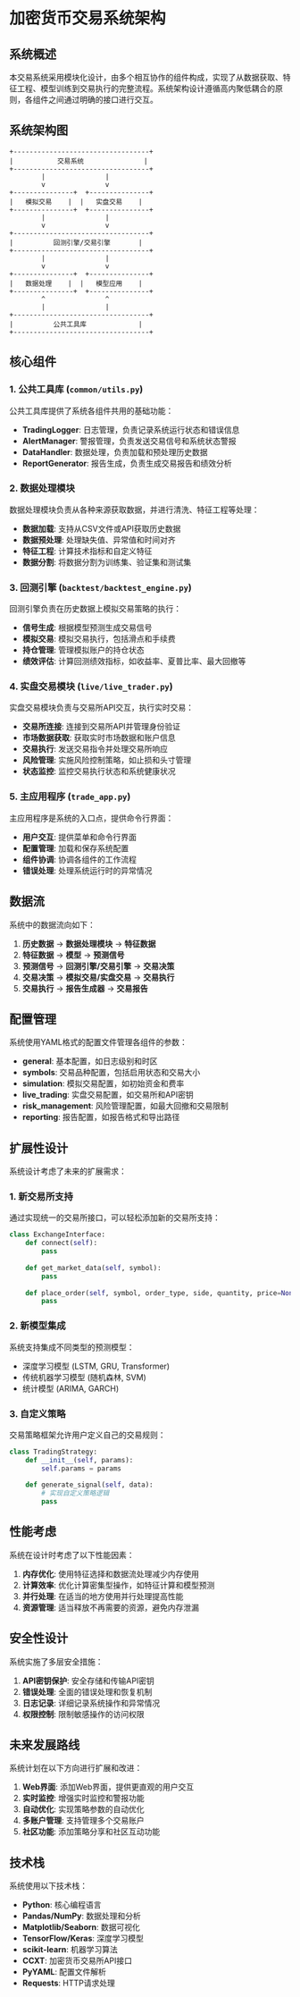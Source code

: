 # 加密货币交易系统架构

## 系统概述

本交易系统采用模块化设计，由多个相互协作的组件构成，实现了从数据获取、特征工程、模型训练到交易执行的完整流程。系统架构设计遵循高内聚低耦合的原则，各组件之间通过明确的接口进行交互。

## 系统架构图

```
+----------------------------------+
|           交易系统               |
+----------------------------------+
        |               |
        v               v
+---------------+  +---------------+
|   模拟交易    |  |   实盘交易    |
+---------------+  +---------------+
        |               |
        v               v
+----------------------------------+
|          回测引擎/交易引擎       |
+----------------------------------+
        |               |
        v               v
+---------------+  +---------------+
|   数据处理    |  |   模型应用    |
+---------------+  +---------------+
        ^               ^
        |               |
+----------------------------------+
|          公共工具库             |
+----------------------------------+
```

## 核心组件

### 1. 公共工具库 (`common/utils.py`)

公共工具库提供了系统各组件共用的基础功能：

- **TradingLogger**: 日志管理，负责记录系统运行状态和错误信息
- **AlertManager**: 警报管理，负责发送交易信号和系统状态警报
- **DataHandler**: 数据处理，负责加载和预处理历史数据
- **ReportGenerator**: 报告生成，负责生成交易报告和绩效分析

### 2. 数据处理模块

数据处理模块负责从各种来源获取数据，并进行清洗、特征工程等处理：

- **数据加载**: 支持从CSV文件或API获取历史数据
- **数据预处理**: 处理缺失值、异常值和时间对齐
- **特征工程**: 计算技术指标和自定义特征
- **数据分割**: 将数据分割为训练集、验证集和测试集

### 3. 回测引擎 (`backtest/backtest_engine.py`)

回测引擎负责在历史数据上模拟交易策略的执行：

- **信号生成**: 根据模型预测生成交易信号
- **模拟交易**: 模拟交易执行，包括滑点和手续费
- **持仓管理**: 管理模拟账户的持仓状态
- **绩效评估**: 计算回测绩效指标，如收益率、夏普比率、最大回撤等

### 4. 实盘交易模块 (`live/live_trader.py`)

实盘交易模块负责与交易所API交互，执行实时交易：

- **交易所连接**: 连接到交易所API并管理身份验证
- **市场数据获取**: 获取实时市场数据和账户信息
- **交易执行**: 发送交易指令并处理交易所响应
- **风险管理**: 实施风险控制策略，如止损和头寸管理
- **状态监控**: 监控交易执行状态和系统健康状况

### 5. 主应用程序 (`trade_app.py`)

主应用程序是系统的入口点，提供命令行界面：

- **用户交互**: 提供菜单和命令行界面
- **配置管理**: 加载和保存系统配置
- **组件协调**: 协调各组件的工作流程
- **错误处理**: 处理系统运行时的异常情况

## 数据流

系统中的数据流向如下：

1. **历史数据** → **数据处理模块** → **特征数据**
2. **特征数据** → **模型** → **预测信号**
3. **预测信号** → **回测引擎/交易引擎** → **交易决策**
4. **交易决策** → **模拟交易/实盘交易** → **交易执行**
5. **交易执行** → **报告生成器** → **交易报告**

## 配置管理

系统使用YAML格式的配置文件管理各组件的参数：

- **general**: 基本配置，如日志级别和时区
- **symbols**: 交易品种配置，包括启用状态和交易大小
- **simulation**: 模拟交易配置，如初始资金和费率
- **live_trading**: 实盘交易配置，如交易所和API密钥
- **risk_management**: 风险管理配置，如最大回撤和交易限制
- **reporting**: 报告配置，如报告格式和导出路径

## 扩展性设计

系统设计考虑了未来的扩展需求：

### 1. 新交易所支持

通过实现统一的交易所接口，可以轻松添加新的交易所支持：

```python
class ExchangeInterface:
    def connect(self):
        pass
    
    def get_market_data(self, symbol):
        pass
    
    def place_order(self, symbol, order_type, side, quantity, price=None):
        pass
```

### 2. 新模型集成

系统支持集成不同类型的预测模型：

- 深度学习模型 (LSTM, GRU, Transformer)
- 传统机器学习模型 (随机森林, SVM)
- 统计模型 (ARIMA, GARCH)

### 3. 自定义策略

交易策略框架允许用户定义自己的交易规则：

```python
class TradingStrategy:
    def __init__(self, params):
        self.params = params
    
    def generate_signal(self, data):
        # 实现自定义策略逻辑
        pass
```

## 性能考虑

系统在设计时考虑了以下性能因素：

1. **内存优化**: 使用特征选择和数据流处理减少内存使用
2. **计算效率**: 优化计算密集型操作，如特征计算和模型预测
3. **并行处理**: 在适当的地方使用并行处理提高性能
4. **资源管理**: 适当释放不再需要的资源，避免内存泄漏

## 安全性设计

系统实施了多层安全措施：

1. **API密钥保护**: 安全存储和传输API密钥
2. **错误处理**: 全面的错误处理和恢复机制
3. **日志记录**: 详细记录系统操作和异常情况
4. **权限控制**: 限制敏感操作的访问权限

## 未来发展路线

系统计划在以下方向进行扩展和改进：

1. **Web界面**: 添加Web界面，提供更直观的用户交互
2. **实时监控**: 增强实时监控和警报功能
3. **自动优化**: 实现策略参数的自动优化
4. **多账户管理**: 支持管理多个交易账户
5. **社区功能**: 添加策略分享和社区互动功能

## 技术栈

系统使用以下技术栈：

- **Python**: 核心编程语言
- **Pandas/NumPy**: 数据处理和分析
- **Matplotlib/Seaborn**: 数据可视化
- **TensorFlow/Keras**: 深度学习模型
- **scikit-learn**: 机器学习算法
- **CCXT**: 加密货币交易所API接口
- **PyYAML**: 配置文件解析
- **Requests**: HTTP请求处理 
